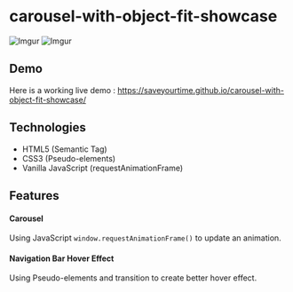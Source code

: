 # carousel-with-object-fit-showcase

![Imgur](https://i.imgur.com/D8y7OK7.gif)
![Imgur](https://i.imgur.com/KlWnQIs.png)

## Demo

Here is a working live demo : https://saveyourtime.github.io/carousel-with-object-fit-showcase/

## Technologies

- HTML5 (Semantic Tag)
- CSS3 (Pseudo-elements)
- Vanilla JavaScript (request​Animation​Frame)

## Features

#### Carousel
Using JavaScript `window​.request​Animation​Frame()` to update an animation.
#### Navigation Bar Hover Effect
Using Pseudo-elements and transition to create better hover effect.<br/>
